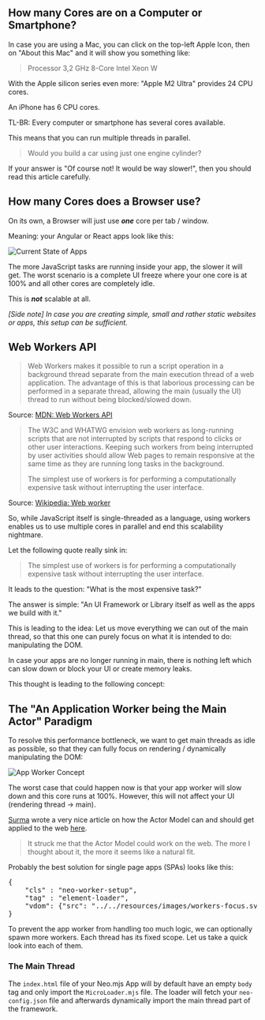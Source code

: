 ## How many Cores are on a Computer or Smartphone?
In case you are using a Mac, you can click on the top-left Apple Icon,
then on "About this Mac" and it will show you something like:

> Processor 3,2 GHz 8-Core Intel Xeon W
 
With the Apple silicon series even more: "Apple M2 Ultra" provides 24 CPU cores.

An iPhone has 6 CPU cores.

TL-BR: Every computer or smartphone has several cores available.

This means that you can run multiple threads in parallel.

> Would you build a car using just one engine cylinder?

If your answer is "Of course not! It would be way slower!",
then you should read this article carefully.

## How many Cores does a Browser use?

On its own, a Browser will just use ***one*** core per tab / window.

Meaning: your Angular or React apps look like this:

![Current State of Apps](https://raw.githubusercontent.com/neomjs/pages/main/resources_pub/images/apps-today.png)

The more JavaScript tasks are running inside your app, the slower it will get.
The worst scenario is a complete UI freeze where your one core is at 100%
and all other cores are completely idle.

This is ***not*** scalable at all.

_[Side note] In case you are creating simple, small and rather static websites or apps, this setup can be sufficient._

## Web Workers API

> Web Workers makes it possible to run a script operation in a background thread separate from the main execution thread
> of a web application. The advantage of this is that laborious processing can be performed in a separate thread,
> allowing the main (usually the UI) thread to run without being blocked/slowed down.

Source: <a target="_blank" href="https://developer.mozilla.org/en-US/docs/Web/API/Web_Workers_API">MDN: Web Workers API</a>

> The W3C and WHATWG envision web workers as long-running scripts that are not interrupted by scripts that respond to
> clicks or other user interactions. Keeping such workers from being interrupted by user activities should allow
> Web pages to remain responsive at the same time as they are running long tasks in the background.
> 
> The simplest use of workers is for performing a computationally expensive task without interrupting the user interface.

Source: <a target="_blank" href="https://en.wikipedia.org/wiki/Web_worker">Wikipedia: Web worker</a>

So, while JavaScript itself is single-threaded as a language, using workers enables us to use multiple cores in
parallel and end this scalability nightmare.

Let the following quote really sink in:
> The simplest use of workers is for performing a computationally expensive task without interrupting the user interface.

It leads to the question: "What is the most expensive task?"

The answer is simple: "An UI Framework or Library itself as well as the apps we build with it."

This is leading to the idea: Let us move everything we can out of the main thread,
so that this one can purely focus on what it is intended to do: manipulating the DOM.

In case your apps are no longer running in main, there is nothing left which can slow down or block your UI or create memory leaks.

This thought is leading to the following concept:

## The "An Application Worker being the Main Actor" Paradigm
To resolve this performance bottleneck, we want to get main threads as idle as possible, so that they can fully focus on
rendering / dynamically manipulating the DOM:

![App Worker Concept](https://raw.githubusercontent.com/neomjs/pages/main/resources_pub/images/app-worker.png)

The worst case that could happen now is that your app worker will slow down and this core runs at 100%. However,
this will not affect your UI (rendering thread → main).

<a target="_blank" href="https://github.com/surma">Surma</a> 
wrote a very nice article on how the Actor Model can and should get applied to the web
<a target="_blank" href="https://surma.dev/things/actormodel/">here</a>.

> It struck me that the Actor Model could work on the web. The more I thought about it, the more it seems like a natural fit.

Probably the best solution for single page apps (SPAs) looks like this:

<pre data-neo-component>
{
    "cls" : "neo-worker-setup",
    "tag" : "element-loader",
    "vdom": {"src": "../../resources/images/workers-focus.svg"}
}
</pre>

To prevent the app worker from handling too much logic, we can optionally spawn more workers.
Each thread has its fixed scope. Let us take a quick look into each of them.

### The Main Thread

The `index.html` file of your Neo.mjs App will by default have an empty `body` tag and only import the
`MicroLoader.mjs` file. The loader will fetch your `neo-config.json` file and afterwards dynamically import the
main thread part of the framework.
